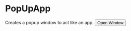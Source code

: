 # PopUpApp
Creates a popup window to act like an app. <input type="button" onclick="window.open('https://www.google.com','MyWindow','width=800,height=500,toolbar=yes,menubar=yes,location=yes,status=yes,scrollbars=yes,resizable=yes,left=283,top=134');return false;" value="Open Window"></input>
